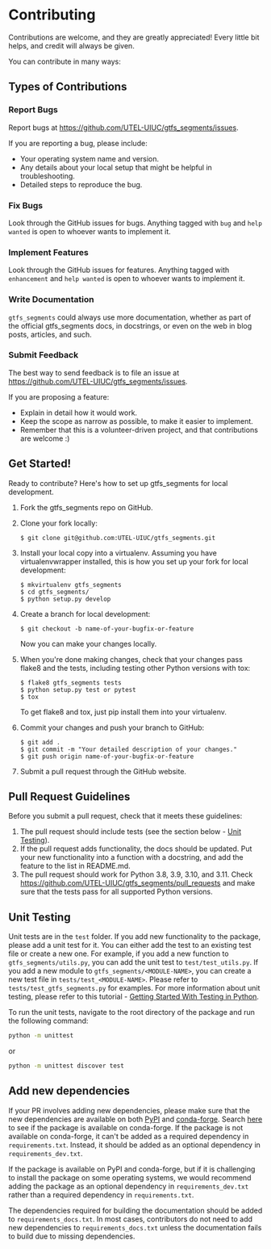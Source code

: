 # Contributing

Contributions are welcome, and they are greatly appreciated! Every
little bit helps, and credit will always be given.

You can contribute in many ways:

## Types of Contributions

### Report Bugs

Report bugs at <https://github.com/UTEL-UIUC/gtfs_segments/issues>.

If you are reporting a bug, please include:

-   Your operating system name and version.
-   Any details about your local setup that might be helpful in troubleshooting.
-   Detailed steps to reproduce the bug.

### Fix Bugs

Look through the GitHub issues for bugs. Anything tagged with `bug` and
`help wanted` is open to whoever wants to implement it.

### Implement Features

Look through the GitHub issues for features. Anything tagged with
`enhancement` and `help wanted` is open to whoever wants to implement it.

### Write Documentation

`gtfs_segments` could always use more documentation,
whether as part of the official gtfs_segments docs,
in docstrings, or even on the web in blog posts, articles, and such.

### Submit Feedback

The best way to send feedback is to file an issue at
<https://github.com/UTEL-UIUC/gtfs_segments/issues>.

If you are proposing a feature:

-   Explain in detail how it would work.
-   Keep the scope as narrow as possible, to make it easier to implement.
-   Remember that this is a volunteer-driven project, and that contributions are welcome :)

## Get Started!

Ready to contribute? Here's how to set up gtfs_segments for local development.

1.  Fork the gtfs_segments repo on GitHub.

2.  Clone your fork locally:

    ```shell
    $ git clone git@github.com:UTEL-UIUC/gtfs_segments.git
    ```

3.  Install your local copy into a virtualenv. Assuming you have
    virtualenvwrapper installed, this is how you set up your fork for
    local development:

    ```shell
    $ mkvirtualenv gtfs_segments
    $ cd gtfs_segments/
    $ python setup.py develop
    ```

4.  Create a branch for local development:

    ```shell
    $ git checkout -b name-of-your-bugfix-or-feature
    ```

    Now you can make your changes locally.

5.  When you're done making changes, check that your changes pass flake8
    and the tests, including testing other Python versions with tox:

    ```shell
    $ flake8 gtfs_segments tests
    $ python setup.py test or pytest
    $ tox
    ```

    To get flake8 and tox, just pip install them into your virtualenv.

6.  Commit your changes and push your branch to GitHub:

    ```shell
    $ git add .
    $ git commit -m "Your detailed description of your changes."
    $ git push origin name-of-your-bugfix-or-feature
    ```

7.  Submit a pull request through the GitHub website.

## Pull Request Guidelines

Before you submit a pull request, check that it meets these guidelines:

1.  The pull request should include tests (see the section below - [Unit Testing](#unit-testing)).
2.  If the pull request adds functionality, the docs should be updated.
    Put your new functionality into a function with a docstring, and add
    the feature to the list in README.md.
3.  The pull request should work for Python 3.8, 3.9, 3.10, and 3.11. Check <https://github.com/UTEL-UIUC/gtfs_segments/pull_requests> and make sure that the tests pass for all
    supported Python versions.

## Unit Testing

Unit tests are in the `test` folder. If you add new functionality to the package, please add a unit test for it. You can either add the test to an existing test file or create a new one. For example, if you add a new function to `gtfs_segments/utils.py`, you can add the unit test to `test/test_utils.py`. If you add a new module to `gtfs_segments/<MODULE-NAME>`, you can create a new test file in `tests/test_<MODULE-NAME>`. Please refer to `tests/test_gtfs_segments.py` for examples. For more information about unit testing, please refer to this tutorial - [Getting Started With Testing in Python](https://realpython.com/python-testing/).

To run the unit tests, navigate to the root directory of the package and run the following command:
```bash
python -m unittest
```
or 
```bash
python -m unittest discover test
```

## Add new dependencies

If your PR involves adding new dependencies, please make sure that the new dependencies are available on both [PyPI](https://pypi.org/) and [conda-forge](https://conda-forge.org/). Search [here](https://conda-forge.org/feedstock-outputs/) to see if the package is available on conda-forge. If the package is not available on conda-forge, it can't be added as a required dependency in `requirements.txt`. Instead, it should be added as an optional dependency in `requirements_dev.txt`.

If the package is available on PyPI and conda-forge, but if it is challenging to install the package on some operating systems, we would recommend adding the package as an optional dependency in `requirements_dev.txt` rather than a required dependency in `requirements.txt`.

The dependencies required for building the documentation should be added to `requirements_docs.txt`. In most cases, contributors do not need to add new dependencies to `requirements_docs.txt` unless the documentation fails to build due to missing dependencies.